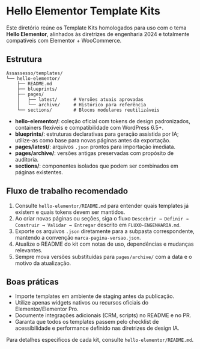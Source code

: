 # Hello Elementor Template Kits

Este diretório reúne os Template Kits homologados para uso com o tema **Hello Elementor**, alinhados às diretrizes de engenharia 2024 e totalmente compatíveis com Elementor + WooCommerce.

## Estrutura

```
Assassesso/templates/
└── hello-elementor/
    ├── README.md
    ├── blueprints/
    ├── pages/
    │   ├── latest/      # Versões atuais aprovadas
    │   └── archive/     # Histórico para referência
    └── sections/        # Blocos modulares reutilizáveis
```

- **hello-elementor/**: coleção oficial com tokens de design padronizados, containers flexíveis e compatibilidade com WordPress 6.5+.
- **blueprints/**: estruturas declarativas para geração assistida por IA; utilize-as como base para novas páginas antes da exportação.
- **pages/latest/**: arquivos `.json` prontos para importação imediata.
- **pages/archive/**: versões antigas preservadas com propósito de auditoria.
- **sections/**: componentes isolados que podem ser combinados em páginas existentes.

## Fluxo de trabalho recomendado

1. Consulte `hello-elementor/README.md` para entender quais templates já existem e quais tokens devem ser mantidos.
2. Ao criar novas páginas ou seções, siga o fluxo `Descobrir → Definir → Construir → Validar → Entregar` descrito em `FLUXO-ENGENHARIA.md`.
3. Exporte os arquivos `.json` diretamente para a subpasta correspondente, mantendo a convenção `marca-pagina-versao.json`.
4. Atualize o README do kit com notas de uso, dependências e mudanças relevantes.
5. Sempre mova versões substituídas para `pages/archive/` com a data e o motivo da atualização.

## Boas práticas

- Importe templates em ambiente de staging antes da publicação.
- Utilize apenas widgets nativos ou recursos oficiais do Elementor/Elementor Pro.
- Documente integrações adicionais (CRM, scripts) no README e no PR.
- Garanta que todos os templates passem pelo checklist de acessibilidade e performance definido nas diretrizes de design IA.

Para detalhes específicos de cada kit, consulte `hello-elementor/README.md`.
